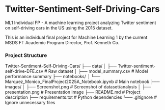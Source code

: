 # Twitter-Sentiment-Self-Driving-Cars
 ML1 Individual FP - A machine learning project analyzing Twitter sentiment on self-driving cars in the US using the 2015 dataset.

 This is an individual final project for Machine Learning 1 by the current MSDS FT Academic Program Director, Prof. Kenneth Co.

### **Project Structure** 
Twitter-Sentiment-Self-Driving-Cars/
├── data/
│   ├── Twitter-sentiment-self-drive-DFE.csv  # Raw dataset
│   ├── model_summary.csv                     # Model performance summary
├── notebooks/
│   └── Marquez_Monico_FinalProject2025A_Notebook.ipynb  # Main notebook
├── images/
│   ├── Screenshot.png                        # Screenshot of dataset/analysis
│   ├── presentation.png                      # Presentation image
├── README.md                                 # Project description
├── requirements.txt                          # Python dependencies
└── .gitignore                                # Ignore unnecessary files


